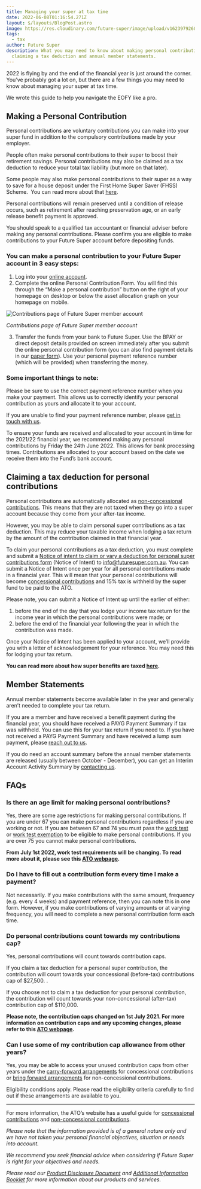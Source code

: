 ```yaml
---
title: Managing your super at tax time
date: 2022-06-08T01:16:54.271Z
layout: $/layouts/BlogPost.astro
image: https://res.cloudinary.com/future-super/image/upload/v1623979268/tax-blog-image.png
tags:
  - tax
author: Future Super
description: What you may need to know about making personal contributions,
  claiming a tax deduction and annual member statements.
---
```

2022 is flying by and the end of the financial year is just around the corner. You’ve probably got a lot on, but there are a few things you may need to know about managing your super at tax time.

We wrote this guide to help you navigate the EOFY like a pro.



## Making a Personal Contribution

Personal contributions are voluntary contributions you can make into your super fund in addition to the compulsory contributions made by your employer.

People often make personal contributions to their super to boost their retirement savings. Personal contributions may also be claimed as a tax deduction to reduce your total tax liability (but more on that later).

Some people may also make personal contributions to their super as a way to save for a house deposit under the First Home Super Saver (FHSS) Scheme.  You can read more about that [here](https://www.futuresuper.com.au/faqs/can-i-access-my-super-under-the-first-home-super-saver-scheme/).

Personal contributions will remain preserved until a condition of release occurs, such as retirement after reaching preservation age, or an early release benefit payment is approved.

You should speak to a qualified tax accountant or financial adviser before making any personal contributions. Please confirm you are eligible to make contributions to your Future Super account before depositing funds.

### You can make a personal contribution to your Future Super account in 3 easy steps:

1. Log into your [online account](https://my.futuresuper.com.au/).
2. Complete the online Personal Contribution Form. You will find this through the “Make a personal contribution” button on the right of your homepage on desktop or below the asset allocation graph on your homepage on mobile.

![Contributions page of Future Super member account](https://res.cloudinary.com/future-super/image/upload/v1623979107/tax-screenshot.png)

*Contributions page of Future Super member account*

3. Transfer the funds from your bank to Future Super. Use the BPAY or direct deposit details provided on screen immediately after you submit the online personal contribution form (you can also find payment details in our [paper form](https://www.futuresuper.com.au/personalcontributionsform)). Use your personal payment reference number (which will be provided) when transferring the money.

### Some important things to note:

Please be sure to use the correct payment reference number when you make your payment. This allows us to correctly identify your personal contribution as yours and allocate it to your account.

If you are unable to find your payment reference number, please [get in touch with us](https://www.futuresuper.com.au/contact-us/).

To ensure your funds are received and allocated to your account in time for the 2021/22 financial year, we recommend making any personal contributions by Friday the 24th June 2022. This allows for bank processing times. Contributions are allocated to your account based on the date we receive them into the Fund’s bank account.



## Claiming a tax deduction for personal contributions

Personal contributions are automatically allocated as [non-concessional contributions](https://www.futuresuper.com.au/faqs/concessional-and-non-concessional-contributions/). This means that they are not taxed when they go into a super account because they come from your after-tax income.

However, you may be able to claim personal super contributions as a tax deduction. This may reduce your taxable income when lodging a tax return by the amount of the contribution claimed in that financial year.

To claim your personal contributions as a tax deduction, you must complete and submit a [Notice of intent to claim or vary a deduction for personal super contributions form](https://www.ato.gov.au/forms/notice-of-intent-to-claim-or-vary-a-deduction-for-personal-super-contributions/) (Notice of Intent) to info@futuresuper.com.au. You can submit a Notice of Intent once per year for all personal contributions made in a financial year. This will mean that your personal contributions will become [concessional contributions](https://www.futuresuper.com.au/faqs/concessional-and-non-concessional-contributions/) and 15% tax is withheld by the super fund to be paid to the ATO.

Please note, you can submit a Notice of Intent up until the earlier of either:

1. before the end of the day that you lodge your income tax return for the income year in which the personal contributions were made; or
2. before the end of the financial year following the year in which the contribution was made.

Once your Notice of Intent has been applied to your account, we’ll provide you with a letter of acknowledgement for your reference. You may need this for lodging your tax return.

**You can read more about how super benefits are taxed [here](https://www.ato.gov.au/Individuals/Super/In-detail/Withdrawing-and-using-your-super/Withdrawing-your-super-and-paying-tax/?page=4#How_tax_applies_to_your_super).**

## Member Statements

Annual member statements become available later in the year and generally aren’t needed to complete your tax return. 

If you are a member and have received a benefit payment during the financial year, you should have received a PAYG Payment Summary if tax was withheld. You can use this for your tax return if you need to. If you have not received a PAYG Payment Summary and have received a lump sum payment, please [reach out to us](https://www.futuresuper.com.au/contact-us/).

If you do need an account summary before the annual member statements are released (usually between October - December), you can get an Interim Account Activity Summary by [contacting us](https://www.futuresuper.com.au/contact-us/).

## FAQs

### Is there an age limit for making personal contributions?

Yes, there are some age restrictions for making personal contributions. If you are under 67 you can make personal contributions regardless if you are working or not. If you are between 67 and 74 you must pass the [work test](https://www.futuresuper.com.au/faqs/what-is-the-work-test/) or [work test exemption](https://www.futuresuper.com.au/faqs/what-is-the-work-test-exemption/) to be eligible to make personal contributions. If you are over 75 you cannot make personal contributions.

**From July 1st 2022, work test requirements will be changing. To read more about it, please see this [ATO webpage](https://www.ato.gov.au/Super/APRA-regulated-funds/In-detail/News/Changes-to-the-work-test-requirements-for-superannuation-contributions/#:~:text=Soon%20older%20Australians%20will%20no,to%20existing%20contribution%20cap%20limits.).**

### Do I have to fill out a contribution form every time I make a payment?

Not necessarily. If you make contributions with the same amount, frequency (e.g. every 4 weeks) and payment reference, then you can note this in one form. However, if you make contributions of varying amounts or at varying frequency, you will need to complete a new personal contribution form each time.

### Do personal contributions count towards my contributions cap?

Yes, personal contributions will count towards contribution caps.

If you claim a tax deduction for a personal super contribution, the contribution will count towards your concessional (before-tax) contributions cap of $27,500. .

If you choose not to claim a tax deduction for your personal contribution, the contribution will count towards your non-concessional (after-tax) contribution cap of $110,000.

**Please note, the contribution caps changed on 1st July 2021. For more information on contribution caps and any upcoming changes, please refer to this [ATO webpage](https://www.ato.gov.au/super/self-managed-super-funds/contributions-and-rollovers/contribution-caps/).**

### Can I use some of my contribution cap allowance from other years?

Yes, you may be able to access your unused contribution caps from other years under the [carry-forward arrangements](https://www.ato.gov.au/individuals/super/in-detail/growing-your-super/super-contributions---too-much-can-mean-extra-tax/?page=6) for concessional contributions or [bring forward arrangements](https://www.ato.gov.au/Individuals/Super/In-detail/Growing-your-super/Super-contributions---too-much-can-mean-extra-tax/?anchor=Bringforwardarrangements#Bringforwardarrangements) for non-concessional contributions.

Eligibility conditions apply. Please read the eligibility criteria carefully to find out if these arrangements are available to you.



- - -

For more information, the ATO’s website has a useful guide for [concessional contributions](https://www.ato.gov.au/Individuals/Super/In-detail/Growing-your-super/Super-contributions---too-much-can-mean-extra-tax/?page=2#Carry_forward_concessional_contributions) and [non-concessional contributions](https://www.ato.gov.au/Individuals/Super/In-detail/Growing-your-super/Super-contributions---too-much-can-mean-extra-tax/?page=8#Non_concessional_contributions_and_contribution_caps).

*Please note that the information provided is of a general nature only and we have not taken your personal financial objectives, situation or needs into account.*

*We recommend you seek financial advice when considering if Future Super is right for your objectives and needs.*

*Please read our [Product Disclosure Document](https://www.futuresuper.com.au/pds) and [Additional Information Booklet](https://www.futuresuper.com.au/aib) for more information about our products and services.*